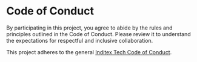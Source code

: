 # Code of Conduct

By participating in this project, you agree to abide by the rules and principles outlined in the Code of Conduct. Please review it to understand the expectations for respectful and inclusive collaboration.

This project adheres to the general [Inditex Tech Code of Conduct](https://github.com/InditexTech/foss/blob/main/CODE_OF_CONDUCT.md).
